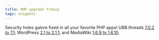 ```yaml
---
title: PHP upgrade frenzy
tags: snippets
---
```


Security holes galore fixed in all your favorite PHP apps! UBB.threads [7.0.2 to 7.1](http://www.wincent.com/wiki/UBB.threads_7.0.2_to_7.1_upgrade_notes); WordPress [2.1 to 2.1.1](http://www.wincent.com/a/kb/index.php?title=Upgrading_from_WordPress_2.1_to_2.1.1_using_Subversion&rcid=961); and MediaWiki [1.6.9 to 1.6.10](http://www.wincent.com/wiki/Upgrading_from_MediaWiki_1.6.9_to_1.6.10_using_Subversion#.5B.5BSubversion.5D.5D_update_notes).
